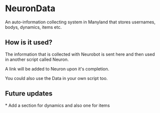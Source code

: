<h1>NeuronData</h1>

<p>An auto-information collecting system in Manyland that stores usernames, bodys, dynamics, items etc.</p>

<h2>How is it used?</h2>

<p>The information that is collected with Neurobot is sent here and then used in another script called Neuron.</p>
<p>A link will be added to Neuron upon it's completion.</p>
<p>You could also use the Data in your own script too.</p>

<h2>Future updates</h2>
 * Add a section for dynamics and also one for items
